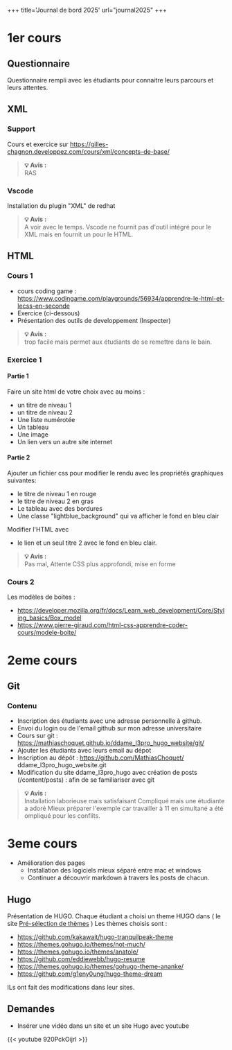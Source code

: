 +++
title='Journal de bord 2025'
url="journal2025"
+++

# 1er cours

## Questionnaire

Questionnaire rempli avec les étudiants pour connaitre leurs parcours et leurs attentes.

## XML

### Support

Cours et exercice sur https://gilles-chagnon.developpez.com/cours/xml/concepts-de-base/

> **💡 Avis :**  
> RAS

### Vscode

Installation du plugin "XML" de redhat

> **💡 Avis :**  
> A voir avec le temps. Vscode ne fournit pas d'outil intégré pour le XML mais en fournit un pour le HTML.

## HTML

### Cours 1

- cours coding game : https://www.codingame.com/playgrounds/56934/apprendre-le-html-et-lecss-en-seconde
- Exercice (ci-dessous)
- Présentation des outils de developpement (Inspecter)

> **💡 Avis :**  
> trop facile mais permet aux étudiants de se remettre dans le bain.

### Exercice 1

#### Partie 1

Faire un site html de votre choix avec au moins :

- un titre de niveau 1
- un titre de niveau 2
- Une liste numérotée
- Un tableau
- Une image
- Un lien vers un autre site internet

#### Partie 2

Ajouter un fichier css pour modifier le rendu avec les propriétés graphiques suivantes:

- le titre de niveau 1 en rouge
- le titre de niveau 2 en gras
- Le tableau avec des bordures
- Une classe "lightblue_background" qui va afficher le fond en bleu clair

Modifier l'HTML avec

- le lien et un seul titre 2 avec le fond en bleu clair.

> **💡 Avis :**  
> Pas mal, Attente CSS plus approfondi, mise en forme

### Cours 2

Les modèles de boites :

- https://developer.mozilla.org/fr/docs/Learn_web_development/Core/Styling_basics/Box_model
- https://www.pierre-giraud.com/html-css-apprendre-coder-cours/modele-boite/

# 2eme cours

## Git

### Contenu

- Inscription des étudiants avec une adresse personnelle à github.
- Envoi du login ou de l'email github sur mon adresse universitaire
- Cours sur git : https://mathiaschoquet.github.io/ddame_l3pro_hugo_website/git/
- Ajouter les étudiants avec leurs email au dépot
- Inscription au dépôt : https://github.com/MathiasChoquet/ ddame_l3pro_hugo_website.git
- Modification du site ddame_l3pro_hugo avec création de posts (/content/posts) : afin de se familiariser avec git

> **💡 Avis :**  
> Installation laborieuse mais satisfaisant
> Compliqué mais une étudiante a adoré
> Mieux préparer l'exemple car travailler à 11 en simultané a été ompliqué pour les conflits.

# 3eme cours

- Amélioration des pages
  - Installation des logiciels mieux séparé entre mac et windows
  - Continuer a découvrir markdown à travers les posts de chacun.

## Hugo

Présentation de HUGO. Chaque étudiant a choisi un theme HUGO dans ( le site [Pré-sélection de thèmes](https://cloudcannon.com/blog/fifty-of-the-most-popular-hugo-themes/)
)
Les thèmes choisis sont :

- https://github.com/kakawait/hugo-tranquilpeak-theme
- https://themes.gohugo.io/themes/not-much/
- https://themes.gohugo.io/themes/anatole/
- https://github.com/eddiewebb/hugo-resume
- https://themes.gohugo.io/themes/gohugo-theme-ananke/
- https://github.com/g1eny0ung/hugo-theme-dream

ILs ont fait des modifications dans leur sites.

## Demandes

- Insérer une vidéo dans un site et un site Hugo avec youtube

{{< youtube 920PckOijrI >}}
